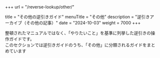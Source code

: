 +++
url = "/reverse-lookup/other/"

title = "その他の逆引きガイド"
menuTitle = "その他"
description = "逆引きアーカイブ（その他の記事）"
date = "2024-10-03"
weight = 7000
+++

整頓されたマニュアルではなく、「やりたいこと」を基準に列挙した逆引きの操作ガイドです。  
このセクションでは逆引きガイドのうち、「その他」に分類されるガイドをまとめています
